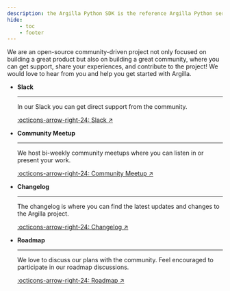 ```yaml
---
description: the Argilla Python SDK is the reference Argilla Python server.
hide:
    - toc
    - footer
---
```


We are an open-source community-driven project not only focused on building a great product but also on building a great community, where you can get support, share your experiences, and contribute to the project! We would love to hear from you and help you get started with Argilla.

<div class="grid cards" markdown>

-   __Slack__

    ---

    In our Slack you can get direct support from the community.


    [:octicons-arrow-right-24: Slack ↗](https://join.slack.com/t/rubrixworkspace/shared_invite/zt-whigkyjn-a3IUJLD7gDbTZ0rKlvcJ5g)

-   __Community Meetup__

    ---

    We host bi-weekly community meetups where you can listen in or present your work.

    [:octicons-arrow-right-24: Community Meetup ↗](https://lu.ma/argilla-event-calendar)

-   __Changelog__

    ---

    The changelog is where you can find the latest updates and changes to the Argilla project.

    [:octicons-arrow-right-24: Changelog ↗](https://github.com/argilla-io/argilla/blob/develop/argilla/CHANGELOG.md)

-   __Roadmap__

    ---

    We love to discuss our plans with the community. Feel encouraged to participate in our roadmap discussions.

    [:octicons-arrow-right-24: Roadmap ↗](https://github.com/orgs/argilla-io/projects/10/views/1)

</div>
